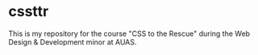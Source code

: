 # cssttr
This is my repository for the course "CSS to the Rescue" during the Web Design &amp; Development minor at AUAS.
